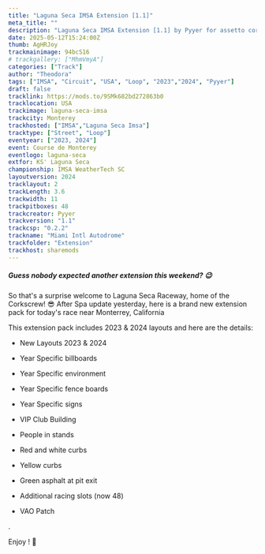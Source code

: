 ```yaml
---
title: "Laguna Seca IMSA Extension [1.1]"
meta_title: ""
description: "Laguna Seca IMSA Extension [1.1] by Pyyer for assetto corsa"
date: 2025-05-12T15:24:00Z
thumb: AgHRJoy
trackmainimage: 94bcS16
# trackgallery: ["MhmVmyA"]
categories: ["Track"]
author: "Theodora"
tags: ["IMSA", "Circuit", "USA", "Loop", "2023","2024", "Pyyer"]
draft: false
tracklink: https://mods.to/9SMk682bd272863b0
tracklocation: USA
trackimage: laguna-seca-imsa
trackcity: Monterey
trackhosted: ["IMSA","Laguna Seca Imsa"]
tracktype: ["Street", "Loop"]
eventyear: ["2023, 2024"]
event: Course de Monterey
eventlogo: laguna-seca
extfor: KS' Laguna Seca
championship: IMSA WeatherTech SC
layoutversion: 2024
tracklayout: 2
trackLength: 3.6
trackwidth: 11
trackpitboxes: 48
trackcreator: Pyyer
trackversion: "1.1"
trackcsp: "0.2.2"
trackname: "Miami Intl Autodrome"
trackfolder: "Extension"
trackhost: sharemods
---
```


##### Guess nobody expected another extension this weekend? 😉

So that's a surprise welcome to Laguna Seca Raceway, home of the Corkscrew! 😎
After Spa update yesterday, here is a brand new extension pack for today's race near Monterrey, California

This extension pack includes 2023 & 2024 layouts and here are the details:

- New Layouts 2023 & 2024

- Year Specific billboards

- Year Specific environment

- Year Specific fence boards

- Year Specific signs

- VIP Club Building

- People in stands

- Red and white curbs

- Yellow curbs

- Green asphalt at pit exit

- Additional racing slots (now 48)

- VAO Patch


.

Enjoy ! 🙂